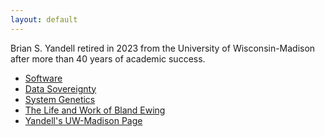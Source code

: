 ```yaml
---
layout: default
---
```


Brian S. Yandell retired in 2023 from the University of Wisconsin-Madison after more than 40 years of academic
success. 

- [Software](/pages/software/)
- [Data Sovereignty](/_posts/2023-6-29-Data-Sovereignty/)
- [System Genetics](/pages/sysgen/)
- [The Life and Work of Bland Ewing](/pages/ewing/)
- [Yandell's UW-Madison Page](https://www.stat.wisc.edu/~yandell)
